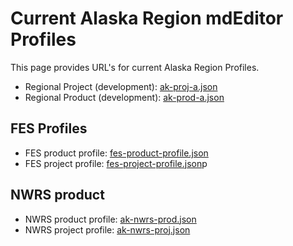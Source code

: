 # Current Alaska Region mdEditor Profiles

This page provides URL's for current Alaska Region Profiles.

  - Regional Project (development): [ak-proj-a.json](ak-proj-a.json)
  - Regional Product (development): [ak-prod-a.json](ak-prod-a.json)

## FES Profiles
  - FES product profile: [fes-product-profile.json](fes-product-profile.json)
  - FES project profile: [fes-project-profile.json](fes-project-profile.json)p

## NWRS product
  - NWRS product profile: [ak-nwrs-prod.json](ak-nwrs-prod.json)
  - NWRS project profile: [ak-nwrs-proj.json](ak-nwrs-proj.json)
